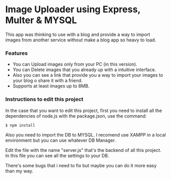 # Image Uploader using Express, Multer & MYSQL

This app was thinking to use with a blog and provide a way to import images from another service without make a blog app so heavy to load.
### Features
- You can Upload images only from your PC (in this version).
- You can Delete images that you already up with a intuitive interface.
- Also you can see a link that provide you a way to import your images to your blog o share it with a friend.
- Supports at least images up to 8MB.

### Instructions to edit this project
In the case that you want to edit this project, first you need to install all the dependencies of node.js with the package.json, use the command:

`$ npm install`

Also you need to import the DB to MYSQL. I recomend use XAMPP in a local environment but you can use whatever DB Manager.

Edit the file with the name "server.js" that's the backend of all this project. In this file you can see all the settings to your DB.

There's some bugs that i need to fix but maybe you can do it more easy than my way.
